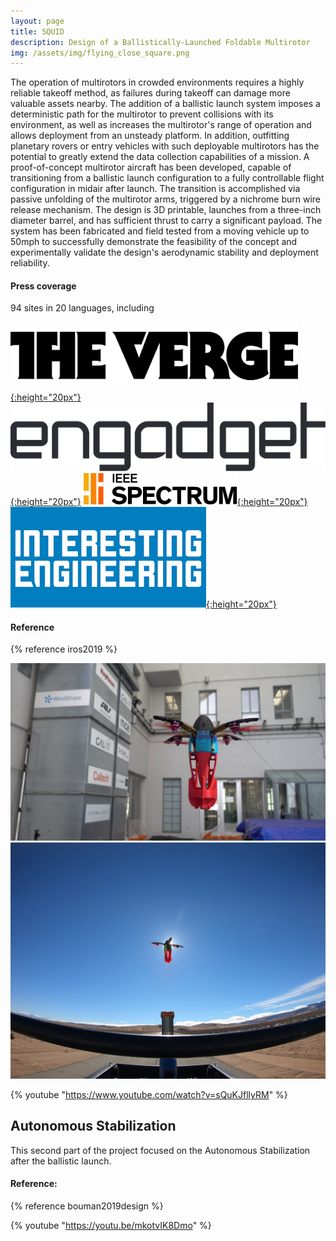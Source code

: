 ```yaml
---
layout: page
title: SQUID
description: Design of a Ballistically-Launched Foldable Multirotor
img: /assets/img/flying_close_square.png
---
```

The operation of multirotors in crowded environments requires a highly reliable takeoff method, as failures during takeoff can damage more valuable assets nearby. The addition of a ballistic launch system imposes a deterministic path for the multirotor to prevent collisions with its environment, as well as increases the multirotor's range of operation and allows deployment from an unsteady platform. In addition, outfitting planetary rovers or entry vehicles with such deployable multirotors has the potential to greatly extend the data collection capabilities of a mission. A proof-of-concept multirotor aircraft has been developed, capable of transitioning from a ballistic launch configuration to a fully controllable flight configuration in midair after launch. The transition is accomplished via passive unfolding of the multirotor arms, triggered by a nichrome burn wire release mechanism. The design is 3D printable, launches from a three-inch diameter barrel, and has sufficient thrust to carry a significant payload. The system has been fabricated and field tested from a moving vehicle up to 50mph to successfully demonstrate the feasibility of the concept and experimentally validate the design's aerodynamic stability and deployment reliability.

#### Press coverage
94 sites in 20 languages, including 

[![the verge](/assets/img/theverge.png){:height="20px"}](https://www.theverge.com/2019/11/21/20975628/ballistic-drone-launch-caltech-nasa-jpl-squid-pneumatic)
[![engadget](/assets/img/engadget.svg){:height="20px"}](https://www.engadget.com/2019/11/21/drone-cannon-nasa-jpl-caltech/)
[![ieee_sepctrum](/assets/img/ieee_spectrum.png){:height="20px"}](https://spectrum.ieee.org/automaton/robotics/drones/caltech-and-jpl-firing-quadrotors-out-of-cannons)
[![engadget](/assets/img/interesting.png){:height="20px"}](https://interestingengineering.com/new-system-of-propelling-drones-out-of-cannons-is-the-fastest-safest-and-most-exciting-way)



#### Reference
{% reference iros2019  %} 



<div class="img_row">
    <img class="col two left" src="/assets/img/flying_close.png"/>
    <img class="col one left" src="/assets/img/car_1_2.jpg"/>
</div>

{% youtube "https://www.youtube.com/watch?v=sQuKJfllyRM" %}


## Autonomous Stabilization 
This second part of the project focused on the Autonomous Stabilization after the ballistic launch.

#### Reference: 
{% reference bouman2019design %}


{% youtube "https://youtu.be/mkotvIK8Dmo" %}
